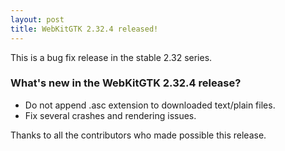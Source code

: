 ```yaml
---
layout: post
title: WebKitGTK 2.32.4 released!
---
```


This is a bug fix release in the stable 2.32 series.

### What's new in the WebKitGTK 2.32.4 release?

 - Do not append .asc extension to downloaded text/plain files.
 - Fix several crashes and rendering issues.

Thanks to all the contributors who made possible this release.